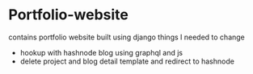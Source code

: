 # Portfolio-website
contains portfolio website built using django 
things I needed to change
- hookup with hashnode blog using graphql and js
- delete project and blog detail template and redirect to hashnode
